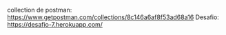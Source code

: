 collection de postman: https://www.getpostman.com/collections/8c146a6af8f53ad68a16
Desafio: https://desafio-7.herokuapp.com/
